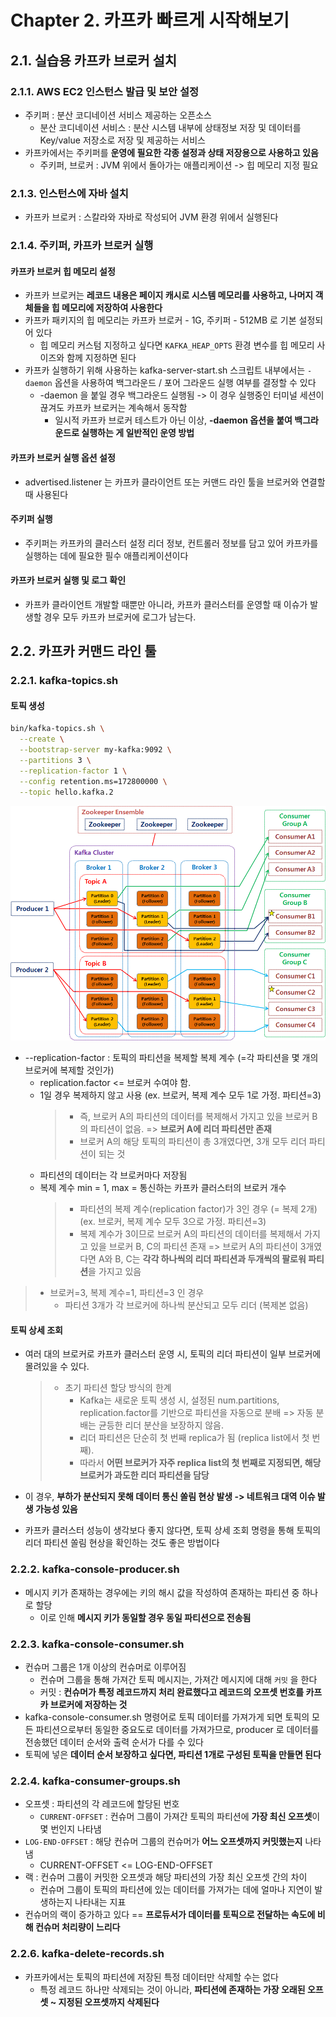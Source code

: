# Chapter 2. 카프카 빠르게 시작해보기

## 2.1. 실습용 카프카 브로커 설치
### 2.1.1. AWS EC2 인스턴스 발급 및 보안 설정
- 주키퍼 : 분산 코디네이션 서비스 제공하는 오픈소스
  - 분산 코디네이션 서비스 : 분산 시스템 내부에 상태정보 저장 및 데이터를 Key/value 저장소로 저장 및 제공하는 서비스
- 카프카에서는 주키퍼를 **운영에 필요한 각종 설정과 상태 저장용으로 사용하고 있음**
  - 주키퍼, 브로커 : JVM 위에서 돌아가는 애플리케이션 -> 힙 메모리 지정 필요

### 2.1.3. 인스턴스에 자바 설치
- 카프카 브로커 : 스칼라와 자바로 작성되어 JVM 환경 위에서 실행된다

### 2.1.4. 주키퍼, 카프카 브로커 실행
#### 카프카 브로커 힙 메모리 설정
- 카프카 브로커는 **레코드 내용은 페이지 캐시로 시스템 메모리를 사용하고, 나머지 객체들을 힙 메모리에 저장하여 사용한다**
- 카프카 패키지의 힙 메모리는 카프카 브로커 - 1G, 주키퍼 - 512MB 로 기본 설정되어 있다
  - 힙 메모리 커스텀 지정하고 싶다면 `KAFKA_HEAP_OPTS` 환경 변수를 힙 메모리 사이즈와 함께 지정하면 된다
- 카프카 실행하기 위해 사용하는 kafka-server-start.sh 스크립트 내부에서는 `-daemon` 옵션을 사용하여 백그라운드 / 포어 그라운드 실행 여부를 결정할 수 있다
  - -daemon 을 붙일 경우 백그라운드 실행됨 -> 이 경우 실행중인 터미널 세션이 끊겨도 카프카 브로커는 계속해서 동작함
    - 일시적 카프카 브로커 테스트가 아닌 이상, **-daemon 옵션을 붙여 백그라운드로 실행하는 게 일반적인 운영 방법**

#### 카프카 브로커 실행 옵션 설정
- advertised.listener 는 카프카 클라이언트 또는 커맨드 라인 툴을 브로커와 연결할 때 사용된다

#### 주키퍼 실행
- 주키퍼는 카프카의 클러스터 설정 리더 정보, 컨트롤러 정보를 담고 있어 카프카를 실행하는 데에 필요한 필수 애플리케이션이다

#### 카프카 브로커 실행 및 로그 확인
- 카프카 클라이언트 개발할 때뿐만 아니라, 카프카 클러스터를 운영할 때 이슈가 발생할 경우 모두 카프카 브로커에 로그가 남는다.

## 2.2. 카프카 커맨드 라인 툴
### 2.2.1. kafka-topics.sh
#### 토픽 생성
```bash
bin/kafka-topics.sh \
  --create \
  --bootstrap-server my-kafka:9092 \
  --partitions 3 \
  --replication-factor 1 \
  --config retention.ms=172800000 \
  --topic hello.kafka.2
```
![alt text](image.png)
- --replication-factor : 토픽의 파티션을 복제할 복제 계수 (=각 파티션을 몇 개의 브로커에 복제할 것인가) 
  - replication.factor <= 브로커 수여야 함. 
  - 1일 경우 복제하지 않고 사용 (ex. 브로커, 복제 계수 모두 1로 가정. 파티션=3)
    > - 즉, 브로커 A의 파티션의 데이터를 복제해서 가지고 있을 브로커 B의 파티션이 없음. => **브로커 A에 리더 파티션만 존재** 
    > - 브로커 A의 해당 토픽의 파티션이 총 3개였다면, 3개 모두 리더 파티션이 되는 것
  - 파티션의 데이터는 각 브로커마다 저장됨
  - 복제 계수 min = 1, max = 통신하는 카프카 클러스터의 브로커 개수
    > - 파티션의 복제 계수(replication factor)가 3인 경우 (= 복제 2개) (ex. 브로커, 복제 계수 모두 3으로 가정. 파티션=3)
    > - 복제 계수가 3이므로 브로커 A의 파티션의 데이터를 복제해서 가지고 있을 브로커 B, C의 파티션 존재 => 브로커 A의 파티션이 3개였다면 A와 B, C는 **각각 하나씩의 리더 파티션과 두개씩의 팔로워 파티션**을 가지고 있음
> - 브로커=3, 복제 계수=1, 파티션=3 인 경우
>   - 파티션 3개가 각 브로커에 하나씩 분산되고 모두 리더 (복제본 없음)

#### 토픽 상세 조회
- 여러 대의 브로커로 카프카 클러스터 운영 시, 토픽의 리더 파티션이 일부 브로커에 몰려있을 수 있다.
    > - 초기 파티션 할당 방식의 한계
    >   - Kafka는 새로운 토픽 생성 시, 설정된 num.partitions, replication.factor를 기반으로 파티션을 자동으로 분배 => 자동 분배는 균등한 리더 분산을 보장하지 않음.
    >   - 리더 파티션은 단순히 첫 번째 replica가 됨 (replica list에서 첫 번째).
    >   - 따라서 **어떤 브로커가 자주 replica list의 첫 번째로 지정되면, 해당 브로커가 과도한 리더 파티션을 담당**
- 이 경우, **부하가 분산되지 못해 데이터 통신 쏠림 현상 발생 -> 네트워크 대역 이슈 발생 가능성 있음**

- 카프카 클러스터 성능이 생각보다 좋지 않다면, 토픽 상세 조회 명령을 통해 토픽의 리더 파티션 쏠림 현상을 확인하는 것도 좋은 방법이다

### 2.2.2. kafka-console-producer.sh
- 메시지 키가 존재하는 경우에는 키의 해시 값을 작성하여 존재하는 파티션 중 하나로 할당
  - 이로 인해 **메시지 키가 동일할 경우 동일 파티션으로 전송됨**

### 2.2.3. kafka-console-consumer.sh
- 컨슈머 그룹은 1개 이상의 컨슈머로 이루어짐
  - 컨슈머 그룹을 통해 가져간 토픽 메시지는, 가져간 메시지에 대해 `커밋` 을 한다
  - 커밋 : **컨슈머가 특정 레코드까지 처리 완료했다고 레코드의 오프셋 번호를 카프카 브로커에 저장하는 것**
- kafka-console-consumer.sh 명령어로 토픽 데이터를 가져가게 되면 토픽의 모든 파티션으로부터 동일한 중요도로 데이터를 가져가므로, producer 로 데이터를 전송했던 데이터 순서와 출력 순서가 다를 수 있다
- 토픽에 넣은 **데이터 순서 보장하고 싶다면, 파티션 1개로 구성된 토픽을 만들면 된다**

### 2.2.4. kafka-consumer-groups.sh
- 오프셋 : 파티션의 각 레코드에 할당된 번호
  - `CURRENT-OFFSET` : 컨슈머 그룹이 가져간 토픽의 파티션에 **가장 최신 오프셋**이 몇 번인지 나타냄
- `LOG-END-OFFSET` : 해당 컨슈머 그룹의 컨슈머가 **어느 오프셋까지 커밋했는지** 나타냄
  - CURRENT-OFFSET <= LOG-END-OFFSET
- 랙 : 컨슈머 그룹이 커밋한 오프셋과 해당 파티션의 가장 최신 오프셋 간의 차이
  - 컨슈머 그룹이 토픽의 파티션에 있는 데이터를 가져가는 데에 얼마나 지연이 발생하는지 나타내는 지표 
- 컨슈머의 랙이 증가하고 있다 == **프로듀서가 데이터를 토픽으로 전달하는 속도에 비해 컨슈머 처리량이 느리다**

### 2.2.6. kafka-delete-records.sh
- 카프카에서는 토픽의 파티션에 저장된 특정 데이터만 삭제할 수는 없다
  - 특정 레코드 하나만 삭제되는 것이 아니라, **파티션에 존재하는 가장 오래된 오프셋 ~ 지정된 오프셋까지 삭제된다**